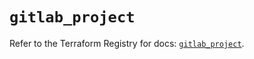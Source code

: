 # `gitlab_project`

Refer to the Terraform Registry for docs: [`gitlab_project`](https://registry.terraform.io/providers/gitlabhq/gitlab/17.0.1/docs/resources/project).
